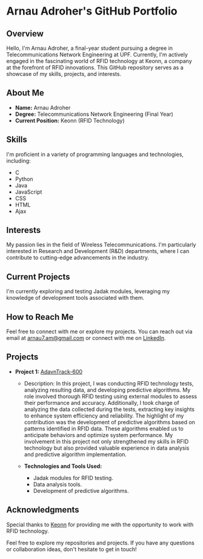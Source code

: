 # Arnau Adroher's GitHub Portfolio

## Overview

Hello, I'm Arnau Adroher, a final-year student pursuing a degree in Telecommunications Network Engineering at UPF. Currently, I'm actively engaged in the fascinating world of RFID technology at Keonn, a company at the forefront of RFID innovations. This GitHub repository serves as a showcase of my skills, projects, and interests.

## About Me

- **Name:** Arnau Adroher
- **Degree:** Telecommunications Network Engineering (Final Year)
- **Current Position:** Keonn (RFID Technology)

## Skills

I'm proficient in a variety of programming languages and technologies, including:

- C
- Python
- Java
- JavaScript
- CSS
- HTML
- Ajax

## Interests

My passion lies in the field of Wireless Telecommunications. I'm particularly interested in Research and Development (R&D) departments, where I can contribute to cutting-edge advancements in the industry.

## Current Projects

I'm currently exploring and testing Jadak modules, leveraging my knowledge of development tools associated with them.

## How to Reach Me

Feel free to connect with me or explore my projects. You can reach out via email at [arnau7.am@gmail.com](mailto:arnau7.am@gmail.com) or connect with me on [LinkedIn](https://www.linkedin.com/in/arnau-adroher-a7836529b/).

## Projects

- **Project 1:** [AdavnTrack-600]([link-to-project](https://keonn.com/systems-product/advantrack-600/#))
  - Description: In this project, I was conducting RFID technology tests, analyzing resulting data, and developing predictive algorithms. My role involved thorough RFID testing using external modules to assess their performance and accuracy. Additionally, I took charge of analyzing the data collected during the tests, extracting key insights to enhance system efficiency and reliability. The highlight of my contribution was the development of predictive algorithms based on patterns identified in RFID data. These algorithms enabled us to anticipate behaviors and optimize system performance. My involvement in this project not only strengthened my skills in RFID technology but also provided valuable experience in data analysis and predictive algorithm implementation.

  - **Technologies and Tools Used:**
    - Jadak modules for RFID testing.
    - Data analysis tools.
    - Development of predictive algorithms.

## Acknowledgments

Special thanks to [Keonn](https://www.keonn.com/) for providing me with the opportunity to work with RFID technology.

Feel free to explore my repositories and projects. If you have any questions or collaboration ideas, don't hesitate to get in touch!


